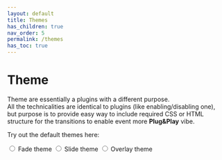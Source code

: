 ```yaml
---
layout: default
title: Themes
has_children: true
nav_order: 5
permalink: /themes
has_toc: true
---
```


# Theme
Theme are essentially a plugins with a different purpose.  
All the technicalities are identical to plugins (like enabling/disabling one), 
but purpose is to provide easy way to include required CSS or HTML structure for the transitions to enable event more **Plug&Play** vibe. 

Try out the default themes here:   
<div class="theme-selector">
    <label><input type="radio" name="theme" value="FadeTheme"> Fade theme</label>
    <label><input type="radio" name="theme" value="SlideTheme"> Slide theme</label>
    <label><input type="radio" name="theme" value="OverlayTheme"> Overlay theme</label>
</div>

